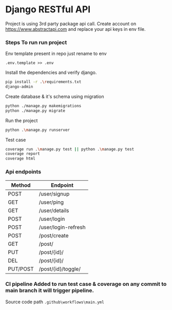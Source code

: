 # Django RESTful API 

Project is using 3rd party package api call. Create account on <a href="https://www.abstractapi.com/" target="_blank">https://www.abstractapi.com</a> and replace your api keys in  env file.

### **Steps To run run project** 
Env template present in repo just rename to env
```
.env.template >> .env
```
Install the dependencies and verify django.
```sh
pip install -r .\requirements.txt
django-admin
```

Create database & it's schema using migration
```sh
python ./manage.py makemigrations
python ./manage.py migrate
```

Run the project
```sh
python .\manage.py runserver
```

Test case
```sh
coverage run .\manage.py test || python .\manage.py test
coverage report
coverage html
```

### Api endpoints
| Method | Endpoint |
| ------ | ------ |
| POST | /user/signup |
| GET | /user/ping |
| GET | /user/details |
| POST | /user/login |
| POST | /user/login-refresh |
| POST | /post/create |
| GET | /post/ |
| PUT | /post/{id}/ |
| DEL | /post/{id}/ |
| PUT/POST | /post/{id}/toggle/ |


### CI pipeline Added to run test case & coverage on any commit to main branch it will trigger pipeline.

Source code path `.github\workflows\main.yml`
